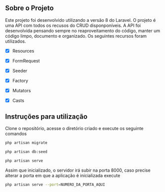 ## Sobre o Projeto

Este projeto foi desenvolvido utilizando a versão 8 do Laravel.
O projeto é uma API com todos os recusos do CRUD disponponíveis. A API foi desenvolvida pensando sempre no 
reaproveitamento do código, manter um código limpo, documento e organizado.
Os seguintes recursos foram utilizados.

- [x] Resources
- [x] FormRequest
- [x] Seeder
- [x] Factory
- [x] Mutators
- [x] Casts


## Instruções para utilização

<p>Clone o repositório, acesse o diretório criado e execute os seguinte comandos  </p>


```bash
php artisan migrate
```

```bash
php artisan db:seed
``` 

```bash
php artisan serve
```

Assim que inicializado, o servidor irá subir na porta 8000, caso precise alterar a porta em que a aplicação é inicializada execute
```bash
php artisan serve --port=NUMERO_DA_PORTA_AQUI
```

